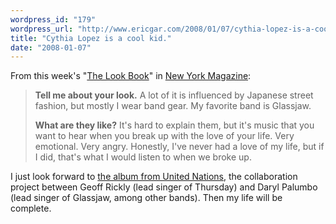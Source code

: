 ```yaml
---
wordpress_id: "179"
wordpress_url: "http://www.ericgar.com/2008/01/07/cythia-lopez-is-a-cool-kid/"
title: "Cythia Lopez is a cool kid."
date: "2008-01-07"
---
```

From this week's "<a href="http://nymag.com/nymag/strategist/look/archive/">The Look Book</a>" in <a href="http://nymag.com/">New York Magazine</a>:

<blockquote>
<strong>Tell me about your look.</strong>
A lot of it is influenced by Japanese street fashion, but mostly I wear band gear. My favorite band is Glassjaw.

<strong>What are they like?</strong>
It's hard to explain them, but it's music that you want to hear when you break up with the love of your life. Very emotional. Very angry. Honestly, I've never had a love of my life, but if I did, that's what I would listen to when we broke up.
</blockquote>

I just look forward to <a href="http://www.punktastic.com/interviews/182">the album from United Nations</a>, the collaboration project between Geoff Rickly (lead singer of Thursday) and Daryl Palumbo (lead singer of Glassjaw, among other bands). Then my life will be complete.
